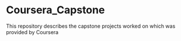 # Coursera_Capstone
This repository describes the capstone projects worked on which was provided by Coursera
